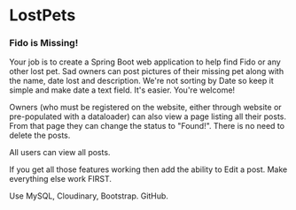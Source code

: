 # LostPets

### Fido is Missing!
Your job is to create a Spring Boot web application to help find Fido or any other lost pet. Sad owners can post pictures of their missing pet along with the name, date lost and description. We're not sorting by Date so keep it simple and make date a text field. It's easier. You're welcome!

Owners (who must be registered on the website, either through website or pre-populated with a dataloader) can also view a page listing all their posts. From that page they can change the status to "Found!". There is no need to delete the posts.

All users can view all posts.

If you get all those features working then add the ability to Edit a post. Make everything else work FIRST.

Use MySQL, Cloudinary, Bootstrap. GitHub. 
